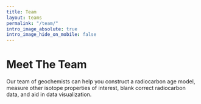 ```yaml
---
title: Team
layout: teams
permalink: "/team/"
intro_image_absolute: true
intro_image_hide_on_mobile: false
---
```


# Meet The Team

Our team of geochemists can help you construct a radiocarbon age model, measure other isotope properties of interest, blank correct radiocarbon data, and aid in data visualization.
